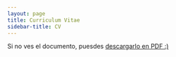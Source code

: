 ```yaml
---
layout: page
title: Curriculum Vitae
sidebar-title: CV
---
```



<object data="{{ '/' | relative_url }}assets/docs/cv_francisco_casado.pdf" class="pdf-viewer" type="application/pdf" width="100%" height="100%">
  <p>Si no ves el documento, puesdes  <a href="{{ '/' | relative_url }}assets/docs/cv_francisco_casado.pdf">descargarlo en PDF :)</a></p>
</object>
